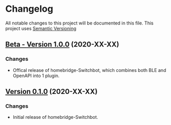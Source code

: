 # Changelog

All notable changes to this project will be documented in this file. This project uses [Semantic Versioning](https://semver.org/)

## [Beta - Version 1.0.0](https://github.com/OpenWonderLabs/homebridge-switchbot/releases/tag/v1.0.0) (2020-XX-XX)

### Changes

- Offical release of homebridge-Switchbot, which combines both BLE and OpenAPI into 1 plugin.

## [Version 0.1.0](https://github.com/OpenWonderLabs/homebridge-switchbot/releases/tag/v1.0.0) (2020-XX-XX)

### Changes

- Initial release of homebridge-Switchbot.
